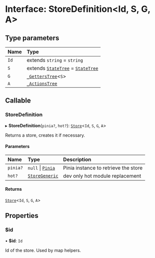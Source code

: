 # Interface: StoreDefinition<Id, S, G, A\>

## Type parameters

| Name | Type |
| :------ | :------ |
| `Id` | extends `string` = `string` |
| `S` | extends [`StateTree`](../type_aliases.md#statetree) = [`StateTree`](../type_aliases.md#statetree) |
| `G` | [`_GettersTree`](../type_aliases.md#getterstree)<`S`\> |
| `A` | [`_ActionsTree`](../type_aliases.md#actionstree) |

## Callable

### StoreDefinition

▸ **StoreDefinition**(`pinia?`, `hot?`): [`Store`](../type_aliases.md#store)<`Id`, `S`, `G`, `A`\>

Returns a store, creates it if necessary.

#### Parameters

| Name | Type | Description |
| :------ | :------ | :------ |
| `pinia?` | ``null`` \| [`Pinia`](Pinia.md) | Pinia instance to retrieve the store |
| `hot?` | [`StoreGeneric`](../type_aliases.md#storegeneric) | dev only hot module replacement |

#### Returns

[`Store`](../type_aliases.md#store)<`Id`, `S`, `G`, `A`\>

## Properties

### $id

• **$id**: `Id`

Id of the store. Used by map helpers.
